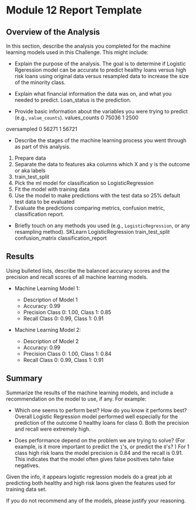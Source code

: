 # Module 12 Report Template

## Overview of the Analysis

In this section, describe the analysis you completed for the machine learning models used in this Challenge. This might include:

* Explain the purpose of the analysis.
The goal is to determine if Logistic Rgeression model can be accurate to predict healthy loans versus high risk loans using original data versus resampled data to increase the size of the minority class.

* Explain what financial information the data was on, and what you needed to predict.
Loan_status is the prediction.

* Provide basic information about the variables you were trying to predict (e.g., `value_counts`).
values_counts
0     75036
1     2500

oversampled
0     56271
1     56721

* Describe the stages of the machine learning process you went through as part of this analysis.
1. Prepare data
2. Separate the data to features aka columns which X and y is the outcome  or aka labels
3. train_test_split
4. Pick the ml model for classification so LogisticRegression
5. Fit the model with training data
6. Use the model to make predictions with the test data so 25% default test data to be evaluated
7. Evaluate the predictions comparing metrics, confusion metric, classification report.

* Briefly touch on any methods you used (e.g., `LogisticRegression`, or any resampling method).
SKLearn LogisticRegression
train_test_split
confusion_matrix
classification_report

## Results

Using bulleted lists, describe the balanced accuracy scores and the precision and recall scores of all machine learning models.

* Machine Learning Model 1:
  * Description of Model 1 
  * Accuracy: 0.99 
  * Precision Class 0: 1.00, Class 1: 0.85
  * Recall Class 0: 0.99, Class 1: 0.91



* Machine Learning Model 2:
  * Description of Model 2 
  * Accuracy: 0.99 
  * Precision Class 0: 1.00, Class 1: 0.84
  * Recall Class 0: 0.99, Class 1: 0.91

## Summary

Summarize the results of the machine learning models, and include a recommendation on the model to use, if any. For example:
* Which one seems to perform best? How do you know it performs best?
Overall Logistic Regression model performed well especially for the prediction of the outcome 0 healthy loans for class 0. Both the precision and recall were extremely high.

* Does performance depend on the problem we are trying to solve? (For example, is it more important to predict the `1`'s, or predict the `0`'s? )
For 1 class high risk loans the model precision is 0.84 and the recall is 0.91. This indicates that the model often gives false positives tahn false negatives.

Given the info, it appears logistic regression models do a great job at predicting both healthy and high risk laons given the features used for training data set.

If you do not recommend any of the models, please justify your reasoning.
